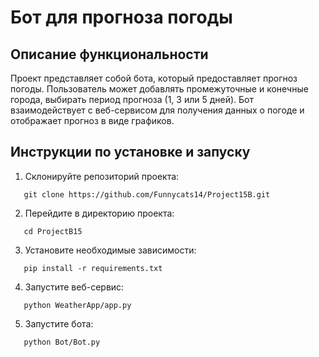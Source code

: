 # Бот для прогноза погоды

## Описание функциональности

Проект представляет собой бота, который предоставляет прогноз погоды. Пользователь может добавлять промежуточные и конечные города, выбирать период прогноза (1, 3 или 5 дней). Бот взаимодействует с веб-сервисом для получения данных о погоде и отображает прогноз в виде графиков.

## Инструкции по установке и запуску

1. Склонируйте репозиторий проекта:
```console
   git clone https://github.com/Funnycats14/Project15B.git
```
2. Перейдите в директорию проекта:
```console
   cd ProjectB15
```
3. Установите необходимые зависимости:
```console
   pip install -r requirements.txt
```
4. Запустите веб-сервис:
```console
   python WeatherApp/app.py
```
5. Запустите бота:
```console
   python Bot/Bot.py
```
